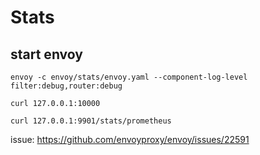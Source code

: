 # Stats

## start envoy

```shell
envoy -c envoy/stats/envoy.yaml --component-log-level filter:debug,router:debug
```


```shell
curl 127.0.0.1:10000

curl 127.0.0.1:9901/stats/prometheus
```


issue: https://github.com/envoyproxy/envoy/issues/22591